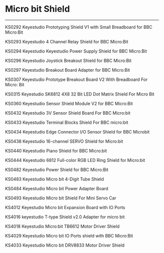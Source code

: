 # Micro bit Shield
---
 
KS0292 Keyestudio Prototyping Shield V1 with Small Breadboard for BBC Micro:Bit

KS0293 Keyestudio 4 Channel Relay Shield for BBC Micro:Bit

KS0294 Keyestudio Keyestudio Power Supply Shield for BBC Micro:Bit

KS0296 Keyestudio Joystick Breakout Shield for BBC Micro:Bit

KS0297 Keyestudio Breakout Board Adapter for BBC Micro:Bit

KS0307 Keyestudio Prototype Breakout Board V2 With Breadboard For Micro: Bit

KS0315 Keyestudio SK6812 4X8 32 Bit LED Dot Matrix Shield For Micro Bit

KS0360 Keyestudio Sensor Shield Module V2 for BBC Micro:Bit

KS0432 Keyestudio 3V Sensor Shield Board For BBC Micro:bit

KS0433 Keyestudio Terminal Blocks Shield For BBC micro:bit

KS0434 Keyestudio Edge Connector I/O Sensor Shield for BBC Microbit

KS0438 Keyestudio 16-channel SERVO Shield for Micro:bit

KS0440 Keyestudio Piano Shield for BBC Micro:bit

KS0444 Keyestudio 6812 Full-color RGB LED Ring Shield for Micro:bit

KS0482 Keyestudio Power Shield for BBC Micro:Bit

KS0483 Keyestudio Micro bit 4-Digit Tube Shield

KS0484 Keyestudio Micro bit Power Adapter Board

KS0493 Keyestudio Micro bit Shield For Mini Servo Car

KS4012 Keyestudio Micro bit Expansion Board with IO Ports

KS4016 keyestudio T-type Shield v2.0 Adapter for micro bit

KS4018 Keyestudio Micro:bit TB6612 Motor Driver Shield

KS4029 Keyestudio Micro bit IO Ports shield with BBC Micro:Bit

KS4033 Keyestudio Micro bit DRV8833 Motor Driver Shield